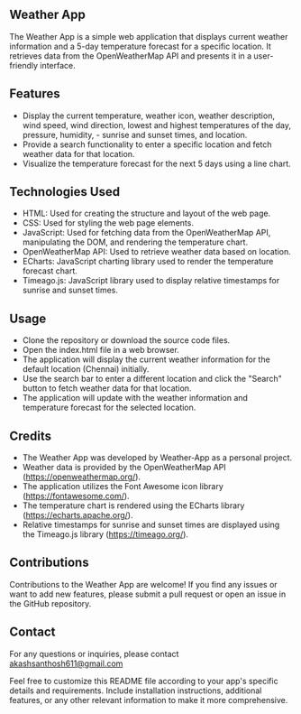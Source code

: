 ## Weather App
The Weather App is a simple web application that displays current weather information and a 5-day temperature forecast for a specific location. It retrieves data from the OpenWeatherMap API and presents it in a user-friendly interface.

## Features

- Display the current temperature, weather icon, weather description, wind speed, wind direction, lowest and highest temperatures of the day, pressure, humidity, - sunrise and sunset times, and location.
- Provide a search functionality to enter a specific location and fetch weather data for that location.
- Visualize the temperature forecast for the next 5 days using a line chart.

## Technologies Used

- HTML: Used for creating the structure and layout of the web page.
- CSS: Used for styling the web page elements.
- JavaScript: Used for fetching data from the OpenWeatherMap API, manipulating the DOM, and rendering the temperature chart.
- OpenWeatherMap API: Used to retrieve weather data based on location.
- ECharts: JavaScript charting library used to render the temperature forecast chart.
- Timeago.js: JavaScript library used to display relative timestamps for sunrise and sunset times.

## Usage

- Clone the repository or download the source code files.
- Open the index.html file in a web browser.
- The application will display the current weather information for the default location (Chennai) initially.
- Use the search bar to enter a different location and click the "Search" button to fetch weather data for that location.
- The application will update with the weather information and temperature forecast for the selected location.

## Credits

- The Weather App was developed by Weather-App as a personal project.
- Weather data is provided by the OpenWeatherMap API (https://openweathermap.org/).
- The application utilizes the Font Awesome icon library (https://fontawesome.com/).
- The temperature chart is rendered using the ECharts library (https://echarts.apache.org/).
- Relative timestamps for sunrise and sunset times are displayed using the Timeago.js library (https://timeago.org/).

## Contributions

Contributions to the Weather App are welcome! If you find any issues or want to add new features, please submit a pull request or open an issue in the GitHub repository.

## Contact
For any questions or inquiries, please contact  akashsanthosh611@gmail.com

Feel free to customize this README file according to your app's specific details and requirements. Include installation instructions, additional features, or any other relevant information to make it more comprehensive.
